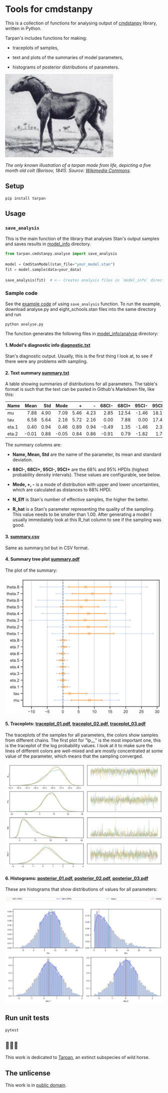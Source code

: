 # Tools for cmdstanpy

This is a collection of functions for analysing output of [cmdstanpy](https://github.com/stan-dev/cmdstanpy) library, written in Python.

Tarpan's includes functions for making:

* traceplots of samples,

* text and plots of the summaries of model parameters,

* histograms of posterior distributions of parameters.


<img src='images/tarpan.jpg' alt='Picture of Tarpan'>

*The only known illustration of a tarpan made from life, depicting a five month old colt (Borisov, 1841). Source: [Wikimedia Commons](https://commons.wikimedia.org/wiki/File:Tarpan.png).*


## Setup

```
pip install tarpan
```

## Usage

### `save_analysis`

This is the main function of the library that analyses
Stan's output samples and saves results in
[model_info](docs/examples/analyse/a01_simple/model_info/analyse) directory.

```Python
from tarpan.cmdstanpy.analyse import save_analysis

model = CmdStanModel(stan_file="your_model.stan")
fit = model.sample(data=your_data)

save_analysis(fit)  # <-- Creates analysis files in `model_info` directory
```


### Sample code

See the [example code](docs/examples/analyse/a01_simple) of using `save_analysis` function. To run the example,
download analyse.py and eight_schools.stan files into the same directory and run

```
python analyse.py
```

The function generates the following files in [model_info/analyse](docs/examples/analyse/a01_simple/model_info/analyse) directory:


#### 1. Model's diagnostic info [diagnostic.txt](docs/examples/analyse/a01_simple/model_info/analyse/diagnostic.txt)

Stan's diagnostic output. Usually, this is the first thing I look at, to see if there were any problems with sampling.


#### 2. Text summary [summary.txt](docs/examples/analyse/a01_simple/model_info/analyse/summary.txt)

A table showing summaries of distributions for all parameters. The table's format is such that the text can be pasted in Github's Markdown file, like this:

| Name    |   Mean |   Std |   Mode |    + |    - |   68CI- |   68CI+ |   95CI- |   95CI+ |   N_Eff |   R_hat |
|:--------|-------:|------:|-------:|-----:|-----:|--------:|--------:|--------:|--------:|--------:|--------:|
| mu      |   7.88 |  4.90 |   7.09 | 5.46 | 4.23 |    2.85 |   12.54 |   -1.46 |   18.19 |    2438 |    1.00 |
| tau     |   6.58 |  5.64 |   2.16 | 5.72 | 2.16 |    0.00 |    7.88 |    0.00 |   17.44 |    1394 |    1.00 |
| eta.1   |   0.40 |  0.94 |   0.46 | 0.89 | 0.94 |   -0.49 |    1.35 |   -1.46 |    2.32 |    3811 |    1.00 |
| eta.2   |  -0.01 |  0.88 |  -0.05 | 0.84 | 0.86 |   -0.91 |    0.79 |   -1.82 |    1.76 |    4484 |    1.00 |

The summary columns are:

*  **Name, Mean, Std** are the name of the parameter, its mean and standard deviation.

*  **68CI-, 68CI+, 95CI-, 95CI+** are the 68% and 95% HPDIs (highest probability density intervals). These values are configurable, see below.

* **Mode, +, -** is a mode of distribution with upper and lower uncertainties, which are calculated as distances to 68% HPDI.

* **N_Eff** is Stan's number of effective samples, the higher the better.

* **R_hat** is a Stan's parameter representing the quality of the sampling. This value needs to be smaller than 1.00. After generating a model I usually immediately look at this R_hat column to see if the sampling was good.


#### 3. [summary.csv](docs/examples/analyse/a01_simple/model_info/analyse/summary.csv)

Same as summary.txt but in CSV format.


#### 4. Summary tree plot [summary.pdf](docs/examples/analyse/a01_simple/model_info/analyse/summary.pdf)

The plot of the summary:

<img src="docs/examples/analyse/a01_simple/model_info/analyse/summary.png" width="500" alt="Summary plot">


#### 5. Traceplots: [traceplot_01.pdf](docs/examples/analyse/a01_simple/model_info/analyse/traceplot_01.pdf), [traceplot_02.pdf](docs/examples/analyse/a01_simple/model_info/analyse/traceplot_02.pdf), [traceplot_03.pdf](docs/examples/analyse/a01_simple/model_info/analyse/traceplot_03.pdf)

The traceplots of the samples for all parameters, the colors show samples from different chains. The first plot for "lp__" is the most important one, this is the traceplot of the log probability values. I look at it to make sure the lines of different colors are well-mixed and are mostly concentrated at some value of the parameter, which means that the sampling converged.

<img src="docs/examples/analyse/a01_simple/model_info/analyse/tracepot_01.jpg" width="700" alt="Traceplot">


#### 6. Histograms: [posterior_01.pdf](docs/examples/analyse/a01_simple/model_info/analyse/posterior_01.pdf), [posterior_02.pdf](docs/examples/analyse/a01_simple/model_info/analyse/posterior_02.pdf), [posterior_03.pdf](docs/examples/analyse/a01_simple/model_info/analyse/posterior_03.pdf)

These are histograms that show distributions of values for all parameters:

<img src="docs/examples/analyse/a01_simple/model_info/analyse/posterior_01.png" alt="Histograms of posterior distributions">



## Run unit tests

```
pytest
```


## 🐴🐴🐴

This work is dedicated to [Tarpan](https://en.wikipedia.org/wiki/Tarpan), an extinct subspecies of wild horse.


## The unlicense

This work is in [public domain](LICENSE).
